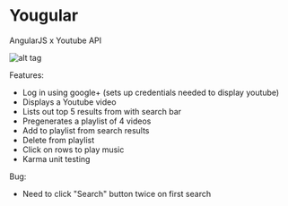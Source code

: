 # Yougular
AngularJS x Youtube API

![alt tag](https://raw.github.com/ariellav/Yougular/tree/master/imgs/yougular-screenshot.png)

Features: 
* Log in using google+ (sets up credentials needed to display youtube)
* Displays a Youtube video
* Lists out top 5 results from with search bar
* Pregenerates a playlist of 4 videos
* Add to playlist from search results
* Delete from playlist
* Click on rows to play music
* Karma unit testing

Bug: 
* Need to click "Search" button twice on first search
